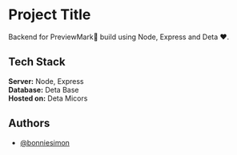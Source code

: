 
# Project Title

Backend for PreviewMark📙 build using Node, Express and Deta ❤.


## Tech Stack

**Server:** Node, Express  
**Database:** Deta Base  
**Hosted on:** Deta Micors

  
## Authors

- [@bonniesimon](https://www.github.com/bonniesimon)

  

